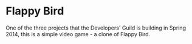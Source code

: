 Flappy Bird
===========

One of the three projects that the Developers' Guild is building in Spring 2014, this is a simple video game - a clone of Flappy Bird.

